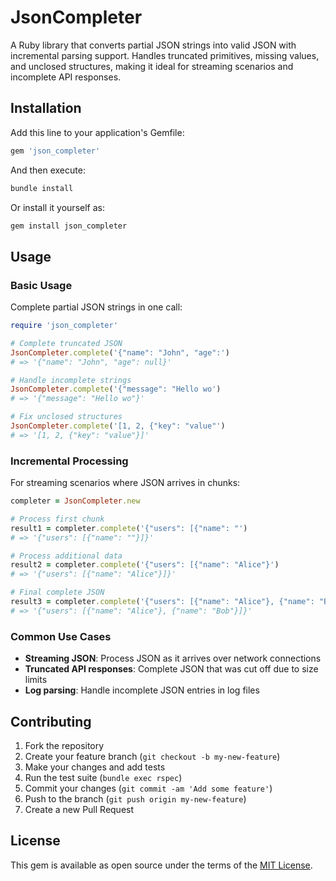 # JsonCompleter

A Ruby library that converts partial JSON strings into valid JSON with incremental parsing support. Handles truncated primitives, missing values, and unclosed structures, making it ideal for streaming scenarios and incomplete API responses.

## Installation

Add this line to your application's Gemfile:

```ruby
gem 'json_completer'
```

And then execute:

```bash
bundle install
```

Or install it yourself as:

```bash
gem install json_completer
```

## Usage

### Basic Usage

Complete partial JSON strings in one call:

```ruby
require 'json_completer'

# Complete truncated JSON
JsonCompleter.complete('{"name": "John", "age":')
# => '{"name": "John", "age": null}'

# Handle incomplete strings
JsonCompleter.complete('{"message": "Hello wo')
# => '{"message": "Hello wo"}'

# Fix unclosed structures
JsonCompleter.complete('[1, 2, {"key": "value"')
# => '[1, 2, {"key": "value"}]'
```

### Incremental Processing

For streaming scenarios where JSON arrives in chunks:

```ruby
completer = JsonCompleter.new

# Process first chunk
result1 = completer.complete('{"users": [{"name": "')
# => '{"users": [{"name": ""}]}'

# Process additional data
result2 = completer.complete('{"users": [{"name": "Alice"}')
# => '{"users": [{"name": "Alice"}]}'

# Final complete JSON
result3 = completer.complete('{"users": [{"name": "Alice"}, {"name": "Bob"}]}')
# => '{"users": [{"name": "Alice"}, {"name": "Bob"}]}'
```

### Common Use Cases

- **Streaming JSON**: Process JSON as it arrives over network connections
- **Truncated API responses**: Complete JSON that was cut off due to size limits
- **Log parsing**: Handle incomplete JSON entries in log files

## Contributing

1. Fork the repository
2. Create your feature branch (`git checkout -b my-new-feature`)
3. Make your changes and add tests
4. Run the test suite (`bundle exec rspec`)
5. Commit your changes (`git commit -am 'Add some feature'`)
6. Push to the branch (`git push origin my-new-feature`)
7. Create a new Pull Request

## License

This gem is available as open source under the terms of the [MIT License](LICENSE).
